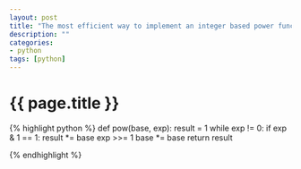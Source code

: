 ```yaml
---
layout: post
title: "The most efficient way to implement an integer based power function pow(int, int)"
description: ""
categories: 
- python
tags: [python]
---
```

{{ page.title }}
================

{% highlight python %}
def pow(base, exp):
        result = 1
        while exp != 0:
                if exp & 1 == 1:
                        result *= base
                exp >>= 1
                base *= base
        return result

{% endhighlight %}




